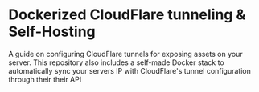# Dockerized CloudFlare tunneling & Self-Hosting
 A guide on configuring CloudFlare tunnels for exposing assets on your server.  This repository also includes a self-made Docker stack to automatically sync your servers IP with CloudFlare's tunnel configuration through their their API
